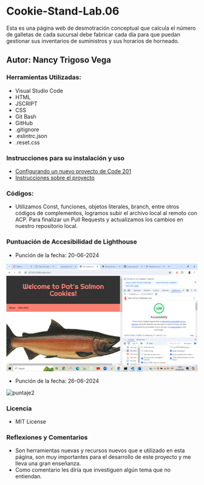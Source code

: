 # Cookie-Stand-Lab.06

Esta es una página web de desmotración conceptual que calcula el número de galletas de cada sucursal debe fabricar cada día para que puedan gestionar sus inventarios de suministros y sus horarios de horneado. 

## Autor: Nancy Trigoso Vega

### Herramientas Utilizadas:

* Visual Studio Code
* HTML
* JSCRIPT
* CSS
* Git Bash
* GitHub
* .gitignore
* .eslintrc.json
* .reset.css

### Instrucciones para su instalación y uso

* [Configurando un nuevo proyecto de Code 201](https://entertechschool.github.io/code-201-guide/curriculum/class-02/project-setup)
* [Instrucciones sobre el proyecto](https://entertechschool.github.io/code-201-guide/curriculum/class-06/lab/)

### Códigos:

* Utilizamos Const, funciones, objetos literales, branch, entre otros códigos de complementos, logramos subir el archivo local al remoto con ACP. Para finalizar un Pull Requests y actualizamos los cambios en nuestro repositorio local.

### Puntuación de Accesibilidad de Lighthouse


+ Punción de la fecha: 20-06-2024

<img alt="puntaje01" src="/img/puntaje01.png">

+ Punción de la fecha: 26-06-2024

<img alt="puntaje2" src="/img/Lab07.PNG.png">

### Licencia 

* MIT License
  
### Reflexiones y Comentarios

* Son herramientas nuevas y recursos nuevos que e utilizado en esta página, son muy importantes para el desarrollo de este proyecto y me lleva una gran enseñanza.
* Como comentario les diría que investiguen algún tema que no entiendan.
